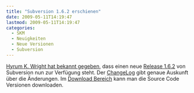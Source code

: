 ```yaml
---
title: "Subversion 1.6.2 erschienen"
date: 2009-05-11T14:19:47
lastmod: 2009-05-11T14:19:47
categories:
  - SKM
  - Neuigkeiten
  - Neue Versionen
  - Subversion
---
```

[Hyrum K. Wright hat bekannt gegeben](http://subversion.tigris.org/servlets/NewsItemView?newsItemID=2278), dass einen neue 
[Release 1.6.2](http://subversion.tigris.org/svn_1.6_releasenotes.html) von Subversion nun zur Verfügung steht. 
Der [ChangeLog](http://svn.collab.net/repos/svn/tags/1.6.2/CHANGES) gibt genaue Auskunft über die Änderungen. 
Im [Download Bereich](http://subversion.tigris.org/servlets/ProjectDocumentList?folderID=260&expandFolder=74) kann man die Source Code Versionen downloaden.
